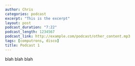 ```yaml
---
author: Chris
categories: podcast
excerpt: "This is the excerpt"
layout: post
podcast_duration: "7:22"
podcast_length: 1234567
podcast_link: http://example.com/podcast/other_content.mp3
tags: [computrons, disco]
title: Podcast 1
---
```


blah blah blah
